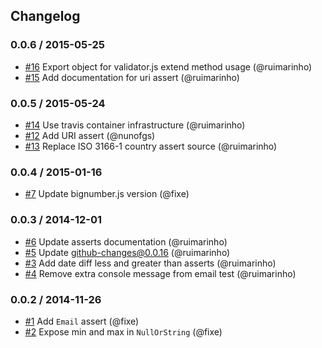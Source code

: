 ## Changelog

### 0.0.6 / 2015-05-25
- [#16](https://github.com/seegno/validator.js-asserts/pull/16) Export object for validator.js extend method usage (@ruimarinho)
- [#15](https://github.com/seegno/validator.js-asserts/pull/15) Add documentation for uri assert (@ruimarinho)

### 0.0.5 / 2015-05-24
- [#14](https://github.com/seegno/validator.js-asserts/pull/14) Use travis container infrastructure (@ruimarinho)
- [#12](https://github.com/seegno/validator.js-asserts/pull/12) Add URI assert (@nunofgs)
- [#13](https://github.com/seegno/validator.js-asserts/pull/13) Replace ISO 3166-1 country assert source (@ruimarinho)

### 0.0.4 / 2015-01-16
- [#7](https://github.com/seegno/validator.js-asserts/pull/7) Update bignumber.js version (@fixe)

### 0.0.3 / 2014-12-01
- [#6](https://github.com/seegno/validator.js-asserts/pull/6) Update asserts documentation (@ruimarinho)
- [#5](https://github.com/seegno/validator.js-asserts/pull/5) Update github-changes@0.0.16 (@ruimarinho)
- [#3](https://github.com/seegno/validator.js-asserts/pull/3) Add date diff less and greater than asserts (@ruimarinho)
- [#4](https://github.com/seegno/validator.js-asserts/pull/4) Remove extra console message from email test (@ruimarinho)

### 0.0.2 / 2014-11-26
- [#1](https://github.com/seegno/validator.js-asserts/pull/1) Add `Email` assert (@fixe)
- [#2](https://github.com/seegno/validator.js-asserts/pull/2) Expose min and max in `NullOrString` (@fixe)
